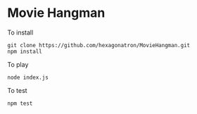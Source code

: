 # Movie Hangman

To install
````
git clone https://github.com/hexagonatron/MovieHangman.git
npm install

````


To play
````
node index.js
````

To test
````
npm test
````
